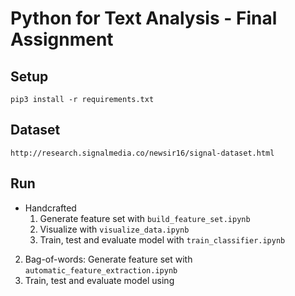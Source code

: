 # Python for Text Analysis - Final Assignment

## Setup
    pip3 install -r requirements.txt

## Dataset
    http://research.signalmedia.co/newsir16/signal-dataset.html
      
## Run  
 * Handcrafted
    1. Generate feature set with `build_feature_set.ipynb` 
    2. Visualize with `visualize_data.ipynb`
    3. Train, test and evaluate model with `train_classifier.ipynb`
 2) Bag-of-words: Generate feature set with `automatic_feature_extraction.ipynb` 
 3) Train, test and evaluate model using 
 

